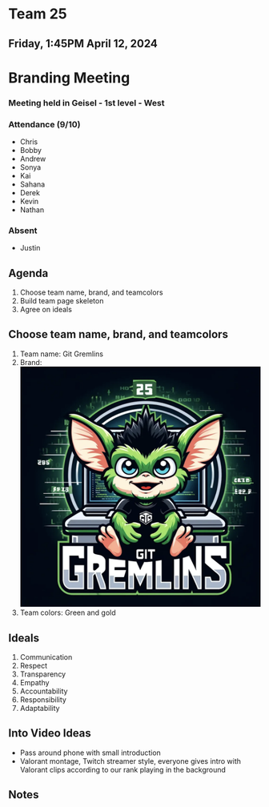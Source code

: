 # Team 25
## Friday, 1:45PM April 12, 2024

# Branding Meeting
### Meeting held in Geisel - 1st level - West

### Attendance (9/10)
- Chris
- Bobby
- Andrew
- Sonya
- Kai
- Sahana
- Derek
- Kevin
- Nathan

### Absent
- Justin



## Agenda
1. Choose team name, brand, and teamcolors
2. Build team page skeleton
3. Agree on ideals

## Choose team name, brand, and teamcolors
1. Team name: Git Gremlins
2. Brand: ![Logo](/admin/branding/Git%20Gremlins%20Logo.png)
3. Team colors: Green and gold

## Ideals
1. Communication
2. Respect
3. Transparency
4. Empathy
5. Accountability
6. Responsibility
7. Adaptability

## Into Video Ideas
- Pass around phone with small introduction
- Valorant montage, Twitch streamer style, everyone gives intro with Valorant clips according to our rank playing in the background


## Notes
